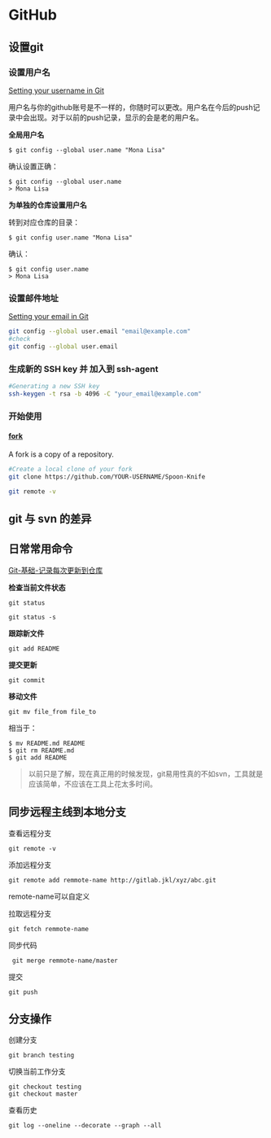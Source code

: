 # GitHub

## 设置git

### 设置用户名
[Setting your username in Git](https://help.github.com/articles/setting-your-username-in-git/#platform-linux)

用户名与你的github账号是不一样的，你随时可以更改。用户名在今后的push记录中会出现。对于以前的push记录，显示的会是老的用户名。

**全局用户名**

```
$ git config --global user.name "Mona Lisa"
```
确认设置正确：
```
$ git config --global user.name
> Mona Lisa
```

**为单独的仓库设置用户名**

转到对应仓库的目录：
```
$ git config user.name "Mona Lisa"
```
确认：
```
$ git config user.name
> Mona Lisa
```

### 设置邮件地址

[Setting your email in Git](https://help.github.com/articles/setting-your-email-in-git/)

```bash
git config --global user.email "email@example.com"
#check
git config --global user.email
```

### 生成新的 SSH key 并 加入到 ssh-agent

```bash
#Generating a new SSH key
ssh-keygen -t rsa -b 4096 -C "your_email@example.com"
```

### 开始使用

#### [fork](https://help.github.com/articles/fork-a-repo/)

A fork is a copy of a repository. 

```bash
#Create a local clone of your fork
git clone https://github.com/YOUR-USERNAME/Spoon-Knife

git remote -v
```

## git 与 svn 的差异

## 日常常用命令

[Git-基础-记录每次更新到仓库](https://git-scm.com/book/zh/v2/Git-%E5%9F%BA%E7%A1%80-%E8%AE%B0%E5%BD%95%E6%AF%8F%E6%AC%A1%E6%9B%B4%E6%96%B0%E5%88%B0%E4%BB%93%E5%BA%93)

**检查当前文件状态**

`git status`

`git status -s`

**跟踪新文件**

`git add README`

**提交更新**

`git commit`

**移动文件**

`git mv file_from file_to`

相当于：

```
$ mv README.md README
$ git rm README.md
$ git add README
```

>以前只是了解，现在真正用的时候发现，git易用性真的不如svn，工具就是应该简单，不应该在工具上花太多时间。

## 同步远程主线到本地分支

查看远程分支

`git remote -v`

添加远程分支

`git remote add remmote-name http://gitlab.jkl/xyz/abc.git`

remote-name可以自定义

拉取远程分支

`git fetch remmote-name`

同步代码

` git merge remmote-name/master`

提交

`git push`

## 分支操作

创建分支

`git branch testing`

切换当前工作分支

```
git checkout testing
git checkout master
```

查看历史

```
git log --oneline --decorate --graph --all
```
